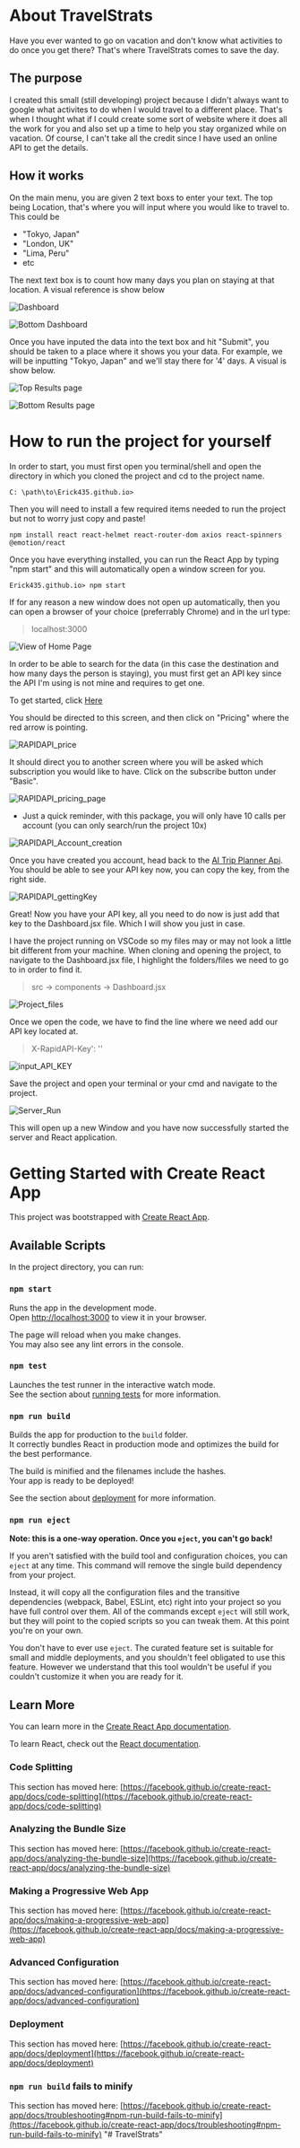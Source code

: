 # About TravelStrats

Have you ever wanted to go on vacation and don't know what activities to do once you get there? That's where TravelStrats comes to save the day. 

## The purpose
I created this small (still developing) project because I didn't always want to google what activites to do when I would travel to a different place. That's when I thought what if I could create some sort of website where it does all the work for you and also set up a time to help you stay organized while on vacation. Of course, I can't take all the credit since I have used an online API to get the details.

## How it works
On the main menu, you are given 2 text boxs to enter your text. The top being Location, that's where you will input where you would like to travel to. This could be
* "Tokyo, Japan"
* "London, UK"
* "Lima, Peru"
* etc

The next text box is to count how many days you plan on staying at that location. A visual reference is show below

![Dashboard](Screenshots/Top_dash.png)


![Bottom Dashboard](Screenshots/Bottom_dash.png)

Once you have inputed the data into the text box and hit "Submit", you should be taken to a place where it shows you your data. For example, we will be inputting "Tokyo, Japan" and we'll stay there for '4' days. A visual is show below.

![Top Results page](Screenshots/Top_resultPage.png)


![Bottom Results page](Screenshots/Bottom_resultPage.png)

# How to run the project for yourself

In order to start, you must first open you terminal/shell and open the directory in which you cloned the project and cd to the project name.

```
C: \path\to\Erick435.github.io>
```

Then you will need to install a few required items needed to run the project but not to worry just copy and paste!

```
npm install react react-helmet react-router-dom axios react-spinners @emotion/react
```

Once you have everything installed, you can run the React App by typing "npm start" and this will automatically open a window screen for you.

```
Erick435.github.io> npm start
```
If for any reason a new window does not open up automatically, then you can open a browser of your choice (preferrably Chrome) and in the url type:
>localhost:3000

![View of Home Page](Screenshots/Top_dash.png)


In order to be able to search for the data (in this case the destination and how many days the person is staying), you must first get an API key since the API I'm using is not mine and requires to get one.

To get started, click [Here](https://rapidapi.com/nabeeldev1340/api/ai-trip-planner/)

You should be directed to this screen, and then click on "Pricing" where the red arrow is pointing.

![RAPIDAPI_price](Screenshots/RAPIDAPI_page.png)

It should direct you to another screen where you will be asked which subscription you would like to have. Click on the subscribe button under "Basic".

![RAPIDAPI_pricing_page](Screenshots/RAPIDAPI_pricing.jpg)

* Just a quick reminder, with this package, you will only have 10 calls per account (you can only search/run the project 10x)

![RAPIDAPI_Account_creation](Screenshots/RAPIDAPI_account.jpg)

Once you have created you account, head back to the [AI Trip Planner Api](https://rapidapi.com/nabeeldev1340/api/ai-trip-planner/). You should be able to see your API key now, you can copy the key, from the right side.

![RAPIDAPI_gettingKey](Screenshots/API_KEY.jpg)

Great! Now you have your API key, all you need to do now is just add that key to the Dashboard.jsx file. Which I will show you just in case.

I have the project running on VSCode so my files may or may not look a little bit different from your machine. When cloning and opening the project, to navigate to the Dashboard.jsx file, I highlight the folders/files we need to go to in order to find it.

>src -> components -> Dashboard.jsx

![Project_files](Screenshots/Project_directory.jpg)

Once we open the code, we have to find the line where we need add our API key located at.

> X-RapidAPI-Key': ''

![input_API_KEY](Screenshots/Dashboard_file.jpg)

Save the project and open your terminal or your cmd and navigate to the project.

![Server_Run](Screenshots/Start_server.jpg)

This will open up a new Window and you have now successfully started the server and React application.

# Getting Started with Create React App

This project was bootstrapped with [Create React App](https://github.com/facebook/create-react-app).

## Available Scripts

In the project directory, you can run:
### `npm start`

Runs the app in the development mode.\
Open [http://localhost:3000](http://localhost:3000) to view it in your browser.

The page will reload when you make changes.\
You may also see any lint errors in the console.

### `npm test`

Launches the test runner in the interactive watch mode.\
See the section about [running tests](https://facebook.github.io/create-react-app/docs/running-tests) for more information.

### `npm run build`

Builds the app for production to the `build` folder.\
It correctly bundles React in production mode and optimizes the build for the best performance.

The build is minified and the filenames include the hashes.\
Your app is ready to be deployed!

See the section about [deployment](https://facebook.github.io/create-react-app/docs/deployment) for more information.

### `npm run eject`

**Note: this is a one-way operation. Once you `eject`, you can't go back!**

If you aren't satisfied with the build tool and configuration choices, you can `eject` at any time. This command will remove the single build dependency from your project.

Instead, it will copy all the configuration files and the transitive dependencies (webpack, Babel, ESLint, etc) right into your project so you have full control over them. All of the commands except `eject` will still work, but they will point to the copied scripts so you can tweak them. At this point you're on your own.

You don't have to ever use `eject`. The curated feature set is suitable for small and middle deployments, and you shouldn't feel obligated to use this feature. However we understand that this tool wouldn't be useful if you couldn't customize it when you are ready for it.

## Learn More

You can learn more in the [Create React App documentation](https://facebook.github.io/create-react-app/docs/getting-started).

To learn React, check out the [React documentation](https://reactjs.org/).

### Code Splitting

This section has moved here: [https://facebook.github.io/create-react-app/docs/code-splitting](https://facebook.github.io/create-react-app/docs/code-splitting)

### Analyzing the Bundle Size

This section has moved here: [https://facebook.github.io/create-react-app/docs/analyzing-the-bundle-size](https://facebook.github.io/create-react-app/docs/analyzing-the-bundle-size)

### Making a Progressive Web App

This section has moved here: [https://facebook.github.io/create-react-app/docs/making-a-progressive-web-app](https://facebook.github.io/create-react-app/docs/making-a-progressive-web-app)

### Advanced Configuration

This section has moved here: [https://facebook.github.io/create-react-app/docs/advanced-configuration](https://facebook.github.io/create-react-app/docs/advanced-configuration)

### Deployment

This section has moved here: [https://facebook.github.io/create-react-app/docs/deployment](https://facebook.github.io/create-react-app/docs/deployment)

### `npm run build` fails to minify

This section has moved here: [https://facebook.github.io/create-react-app/docs/troubleshooting#npm-run-build-fails-to-minify](https://facebook.github.io/create-react-app/docs/troubleshooting#npm-run-build-fails-to-minify)
"# TravelStrats" 

